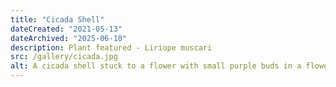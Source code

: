 ```yaml
---
title: "Cicada Shell"
dateCreated: "2021-05-13"
dateArchived: "2025-06-18"
description: Plant featured - Liriope muscari
src: /gallery/cicada.jpg
alt: A cicada shell stuck to a flower with small purple buds in a flower bed.
---
```

